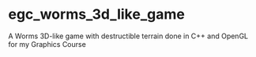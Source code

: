 # egc_worms_3d_like_game
A Worms 3D-like game with destructible terrain done in C++ and OpenGL for my Graphics Course
